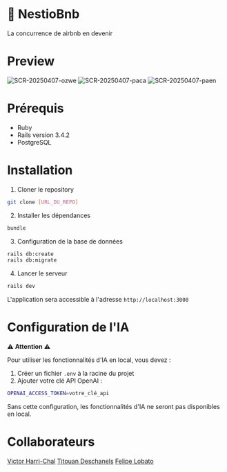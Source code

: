 # 🪺 NestioBnb
La concurrence de airbnb en devenir

# Preview
![SCR-20250407-ozwe](https://github.com/user-attachments/assets/2d6c8a95-873d-4de8-9440-52a5ab59d83f)
![SCR-20250407-paca](https://github.com/user-attachments/assets/14d755fd-8177-484a-ab3a-cba9fe9cd49e)
![SCR-20250407-paen](https://github.com/user-attachments/assets/351f7f68-1850-4a2b-b098-30b596b79067)

# Prérequis
- Ruby
- Rails version 3.4.2
- PostgreSQL

# Installation

1. Cloner le repository
```bash
git clone [URL_DU_REPO]
```

2. Installer les dépendances
```bash
bundle
```

3. Configuration de la base de données
```bash
rails db:create
rails db:migrate
```

4. Lancer le serveur
```bash
rails dev
```

L'application sera accessible à l'adresse `http://localhost:3000`

# Configuration de l'IA

⚠️ **Attention** ⚠️

Pour utiliser les fonctionnalités d'IA en local, vous devez :
1. Créer un fichier `.env` à la racine du projet
2. Ajouter votre clé API OpenAI :
```bash
OPENAI_ACCESS_TOKEN=votre_clé_api
```
Sans cette configuration, les fonctionnalités d'IA ne seront pas disponibles en local.


# Collaborateurs
[Victor Harri-Chal](https://github.com/VictorHarri-Chal)
[Titouan Deschanels](https://github.com/titouandeschanels)
[Felipe Lobato](https://github.com/felp99)
